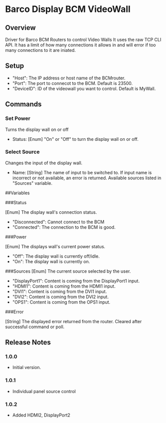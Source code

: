 # Barco Display BCM VideoWall

## Overview
Driver for Barco BCM Routers to control Video Walls
It uses the raw TCP CLI API.
It has a limit of how many connections it allows in and will error if too many connections to it are iniated.

## Setup
- "Host":  The IP address or host name of the BCMrouter.
- "Port": The port to connecot to the BCM. Default is 23500.
- "DeviceID": ID of the videowall you want to control. Default is MyWall.

## Commands

### Set Power
Turns the display wall on or off
- Status: [Enum] "On" or "Off" to turn the display wall on or off.

### Select Source
Changes the input of the display wall.
- Name: [String] The name of input to be switched to. If input name is incorrect or not available, an error is returned. Available sources listed in "Sources" variable.

##Variables

###Status

[Enum] The display wall's connection status.

- "Disconnected": Cannot connect to the BCM
- "Connected":  The connection to the BCM is good.

###Power

[Enum] The displays wall's current power status.

- "Off": The display wall is currently off/idle.
- "On":  The display wall is currently on.

###Sources
[Enum] The current source selected by the user. 

- "DisplayPort1": Content is coming from the DisplayPort1 input.
- "HDMI1": Content is coming from the HDMI1 input.
- "DVI1": Content is coming from the DVI1 input.
- "DVI2": Content is coming from the DVI2 input.
- "OPS1": Content is coming from the OPS1 input.

###Error

[String] The displayed error returned from the router. Cleared after successful command or poll.

## Release Notes
### 1.0.0
- Initial version.
### 1.0.1
- Individual panel source control
### 1.0.2
- Added HDMI2, DisplayPort2

